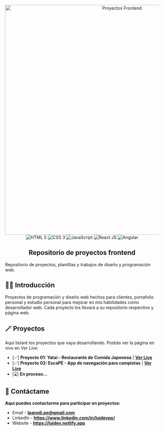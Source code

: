 <div align="center">
  <br />
    <a href="https://github.com/luidev0/proyectos-frontend" target="_blank">
      <img src="https://i0.wp.com/plopdo.com/wp-content/uploads/2021/07/Screenshot-1.png?resize=1210%2C642&ssl=1" alt="Proyectos Frontend" width="750px" height="auto" >
    </a>
  <br />
  
  <div>
    <img src="https://img.shields.io/badge/HTML-orange?style=for-the-badge&logo=html5&logoColor=white&color=%23252525" alt="HTML 5" />
    <img src="https://img.shields.io/badge/JavaScript-black?style=for-the-badge&logo=javascript&logoColor=white&color=%23252525" alt="CSS 3" />
    <img src="https://img.shields.io/badge/CSS-black?style=for-the-badge&logo=css3&logoColor=white&color=%23252525" alt="JavaScript" />
    <img src="https://img.shields.io/badge/React-black?style=for-the-badge&logo=react&logoColor=white&color=%23252525&link=https%3A%2F%2Fyataipe.netlify.app%2F" alt="React JS" />
    <img src="https://img.shields.io/badge/Angular-black?style=for-the-badge&logo=Angular&logoColor=white&color=%23252525&link=https%3A%2F%2Fyataipe.netlify.app%2F" alt="Angular" />
  </div>

  <h2 align="center">Repositorio de proyectos frontend</h2>

   <div align="left">      
     Repositorio de proyectos, plantillas y trabajos de diseño y programación web.
   </div>
</div>

## <a name="introduction">🧙‍♂️ Introducción</a>

Proyectos de programación y diseño web hechos para clientes, portafolio personal y estudio personal para mejorar en mis habilidades como desarrollador web. Cada proyecto los llevará a su repositorio respectivo y página web.

## <a name="projects">🪄 Proyectos</a>

Aquí listaré los proyectos que vaya desarrollando. Podrás ver la página en vivo en _Ver Live_:

- [✅] **Proyecto 01: Yatai - Restaurante de Comida Japonesa** | **[Ver Live](https://yataipe.netlify.app/)**
- [✅] **Proyecto 02: EscaPE - App de navegación para campistas** | **[Ver Live](https://escape-app.netlify.app/)**
- [⌛] **En proceso...**

## <a name="contact">📜 Contáctame</a>

**Aqui puedes contactarme para participar en proyectos:**

- Email - **lparodi.pe@gmail.com**
- LinkedIn - **https://www.linkedin.com/in/luidevpe/**
- Website - **https://luidev.netlify.app**

